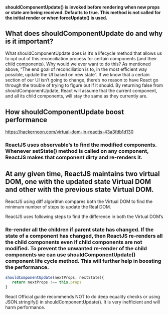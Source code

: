 #### shouldComponentUpdate() is invoked before rendering when new props or state are being received. Defaults to true. This method is not called for the initial render or when forceUpdate() is used.

## What does shouldComponentUpdate do and why is it important?

What shouldComponentUpdate does is it’s a lifecycle method that allows us to opt out of this reconciliation process for certain components (and their child components). Why would we ever want to do this? As mentioned above, “The end goal of reconciliation is to, in the most efficient way possible, update the UI based on new state”. If we know that a certain section of our UI isn’t going to change, there’s no reason to have React go through the trouble of trying to figure out if it should. By returning false from shouldComponentUpdate, React will assume that the current component, and all its child components, will stay the same as they currently are.

## How shouldComponentUpdate boost performance

https://hackernoon.com/virtual-dom-in-reactjs-43a3fdb1d130

### ReactJS uses observable’s to find the modified components. Whenever setState() method is called on any component, ReactJS makes that component dirty and re-renders it.

## At any given time, ReactJS maintains two virtual DOM, one with the updated state Virtual DOM and other with the previous state Virtual DOM.

ReactJS using diff algorithm compares both the Virtual DOM to find the minimum number of steps to update the Real DOM.

ReactJS uses following steps to find the difference in both the Virtual DOM’s

### Re-render all the children if parent state has changed. If the state of a component has changed, then ReactJS re-renders all the child components even if child components are not modified. To prevent the unwanted re-render of the child components we can use shouldComponentUpdate() component life cycle method. This will further help in boosting the performance.

```js
shouldComponentUpdate(nextProps, nextState){
   return nextProps !== this.props
}

```

React Official guide recommends NOT to do deep equality checks or using JSON.stringify() in shouldComponentUpdate(). It is very inefficient and will harm performance.
